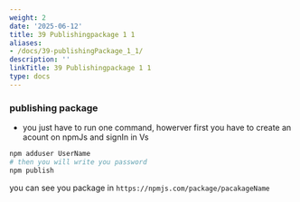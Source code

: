 ```yaml
---
weight: 2
date: '2025-06-12'
title: 39 Publishingpackage 1 1
aliases:
- /docs/39-publishingPackage_1_1/
description: ''
linkTitle: 39 Publishingpackage 1 1
type: docs
---
```


### publishing package
- you just have to run one command, howerver first you have to create an acount on npmJs and signIn in Vs
```bash
npm adduser UserName
# then you will write you password
npm publish
```
you can see you package in 
``
https://npmjs.com/package/pacakageName
``
